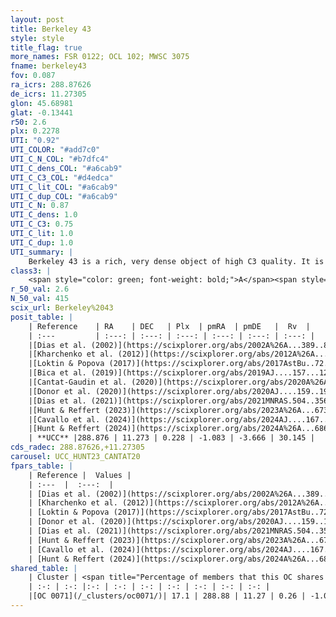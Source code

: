 ```yaml
---
layout: post
title: Berkeley 43
style: style
title_flag: true
more_names: FSR 0122; OCL 102; MWSC 3075
fname: berkeley43
fov: 0.087
ra_icrs: 288.87626
de_icrs: 11.27305
glon: 45.68981
glat: -0.13441
r50: 2.6
plx: 0.2278
UTI: "0.92"
UTI_COLOR: "#add7c0"
UTI_C_N_COL: "#b7dfc4"
UTI_C_dens_COL: "#a6cab9"
UTI_C_C3_COL: "#d4edca"
UTI_C_lit_COL: "#a6cab9"
UTI_C_dup_COL: "#a6cab9"
UTI_C_N: 0.87
UTI_C_dens: 1.0
UTI_C_C3: 0.75
UTI_C_lit: 1.0
UTI_C_dup: 1.0
UTI_summary: |
    Berkeley 43 is a rich, very dense object of high C3 quality. It is very well-studied in the literature. This object shares a small percentage of members with a later reported entry.
class3: |
    <span style="color: green; font-weight: bold;">A</span><span style="color: #FFC300; font-weight: bold;">B</span>
r_50_val: 2.6
N_50_val: 415
scix_url: Berkeley%2043
posit_table: |
    | Reference    | RA    | DEC   | Plx  | pmRA  | pmDE   |  Rv  |
    | :---         | :---: | :---: | :---: | :---: | :---: | :---: |
    |[Dias et al. (2002)](https://scixplorer.org/abs/2002A%26A...389..871D) | 288.9 | 11.217 | -- | 16.65 | 18.8 | -- |
    |[Kharchenko et al. (2012)](https://scixplorer.org/abs/2012A%26A...543A.156K) | 288.877 | 11.265 | -- | -0.01 | -4.49 | -- |
    |[Loktin & Popova (2017)](https://scixplorer.org/abs/2017AstBu..72..257L) | 288.885 | 11.265 | -- | 0.243 | -5.278 | -- |
    |[Bica et al. (2019)](https://scixplorer.org/abs/2019AJ....157...12B) | 288.872 | 11.274 | -- | -- | -- | -- |
    |[Cantat-Gaudin et al. (2020)](https://scixplorer.org/abs/2020A%26A...640A...1C) | 288.872 | 11.265 | 0.186 | -1.035 | -3.504 | -- |
    |[Donor et al. (2020)](https://scixplorer.org/abs/2020AJ....159..199D) | 288.877 | 11.265 | -- | -0.92 | -3.27 | 30.0 |
    |[Dias et al. (2021)](https://scixplorer.org/abs/2021MNRAS.504..356D) | 288.865 | 11.258 | 0.175 | -1.046 | -3.516 | 29.62 |
    |[Hunt & Reffert (2023)](https://scixplorer.org/abs/2023A%26A...673A.114H) | 288.88 | 11.269 | 0.239 | -1.119 | -3.696 | 40.458 |
    |[Cavallo et al. (2024)](https://scixplorer.org/abs/2024AJ....167...12C) | 288.86 | 11.27 | 0.243 | -- | -- | -- |
    |[Hunt & Reffert (2024)](https://scixplorer.org/abs/2024A%26A...686A..42H) | 288.88 | 11.269 | 0.239 | -1.119 | -3.696 | 40.458 |
    | **UCC** |288.876 | 11.273 | 0.228 | -1.083 | -3.666 | 30.145 | 
cds_radec: 288.87626,+11.27305
carousel: UCC_HUNT23_CANTAT20
fpars_table: |
    | Reference |  Values |
    | :---  |  :---:  |
    | [Dias et al. (2002)](https://scixplorer.org/abs/2002A%26A...389..871D) | `E(B-V)=2.3, Dist=1030.0, Age=8.5, [Fe/H]=0.0` |
    | [Kharchenko et al. (2012)](https://scixplorer.org/abs/2012A%26A...543A.156K) | `e_bv=1.52, distance=1355, log_age=8.785, metallicity=0.0` |
    | [Loktin & Popova (2017)](https://scixplorer.org/abs/2017AstBu..72..257L) | `E(B-V)=1.517, Dmod=12.409, logt=8.6` |
    | [Donor et al. (2020)](https://scixplorer.org/abs/2020AJ....159..199D) | `Fe/H=0.03` |
    | [Dias et al. (2021)](https://scixplorer.org/abs/2021MNRAS.504..356D) | `Av=4.693, Dist=2459, logage=8.31, [Fe/H]=0.138` |
    | [Hunt & Reffert (2023)](https://scixplorer.org/abs/2023A%26A...673A.114H) | `AV50=6.252, diffAV50=2.649, MOD50=12.733, logAge50=7.877` |
    | [Cavallo et al. (2024)](https://scixplorer.org/abs/2024AJ....167...12C) | `AV50=5.58, dMod50=13.17, logAge50=7.17, [Fe/H]50=0.68` |
    | [Hunt & Reffert (2024)](https://scixplorer.org/abs/2024A%26A...686A..42H) | `MassJ=11508.8` |
shared_table: |
    | Cluster | <span title="Percentage of members that this OC shares with the ones listed">%</span>   | RA   | DEC   | Plx   | pmRA  | pmDE  | Rv | UTI |
    | :-: | :-: |:-: | :-: | :-: | :-: | :-: | :-: | :-: |
    |[OC 0071](/_clusters/oc0071/)| 17.1 | 288.88 | 11.27 | 0.26 | -1.09 | -3.7 | 32.54 |0.0 |
---
```

